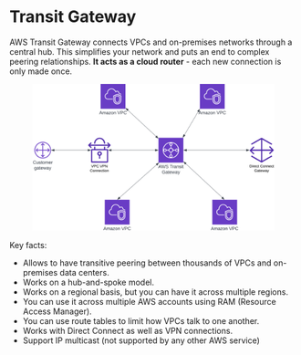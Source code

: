 # Transit Gateway

AWS Transit Gateway connects VPCs and on-premises networks through a central hub. This simplifies your network and puts an end to complex peering relationships. **It acts as a cloud router** - each new connection is only made once.

<figure><img src="../../../../.gitbook/assets/AWS - Transit Gateway.png" alt=""><figcaption></figcaption></figure>



Key facts:&#x20;

* Allows to have transitive peering between thousands of VPCs and on-premises data centers.&#x20;
* Works on a hub-and-spoke model.
* Works on a regional basis, but you can have it across multiple regions.
* You can use it across multiple AWS accounts using RAM (Resource Access Manager).
* You can use route tables to limit how VPCs talk to one another.
* Works with Direct Connect as well as VPN connections.
* Support IP multicast (not supported by any other AWS service)
